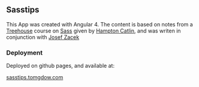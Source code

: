 ## Sasstips

This App was created with Angular 4. The content is based on notes from a [Treehouse](https://teamtreehouse.com/) course on [Sass](http://sass-lang.com/) given by [Hampton Catlin](http://www.hamptoncatlin.com/), and was writen  in conjunction with [Josef Zacek](https://github.com/josefzacek)

### Deployment

Deployed on github pages, and available at: 

[sasstips.tomgdow.com](sasstips.tomgdow.com) 